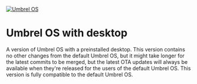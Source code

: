 [![Umbrel OS](https://static.getumbrel.com/github/github-banner-umbrel-os.svg)](https://github.com/getumbrel/umbrel-os)

# Umbrel OS with desktop

A version of Umbrel OS with a preinstalled desktop.
This version contains no other changes from the default Umbrel OS,
but it might take longer for the latest commits to be merged, but the latest OTA updates will always be available when they're released for the users of the default Umbrel OS.
This version is fully compatible to the default Umbrel OS.
